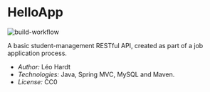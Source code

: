 # HelloApp

![build-workflow](https://github.com/lhardt/helloapp/actions/workflows/maven.yml/badge.svg)


A basic student-management RESTful API, created as part of a job application process.

- *Author:* Léo Hardt
- *Technologies:* Java, Spring MVC, MySQL and Maven.
- *License:* CC0
